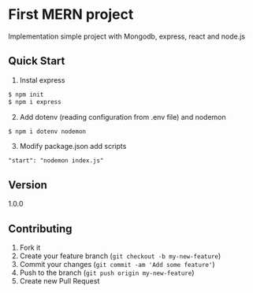 # First MERN project
Implementation simple project with Mongodb, express, react and node.js

## Quick Start
1. Instal express
``` bash
$ npm init
$ npm i express 
```
2. Add dotenv (reading configuration from .env file) and nodemon
``` bash
$ npm i dotenv nodemon
```
3. Modify package.json add scripts 
 ```
 "start": "nodemon index.js"
```

## Version

1.0.0

## Contributing

1. Fork it
2. Create your feature branch (`git checkout -b my-new-feature`)
3. Commit your changes (`git commit -am 'Add some feature'`)
4. Push to the branch (`git push origin my-new-feature`)
5. Create new Pull Request

